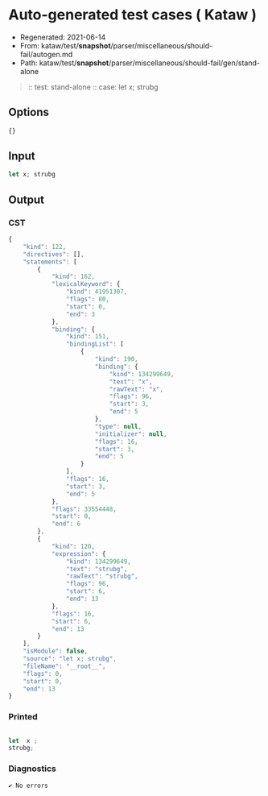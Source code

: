 # Auto-generated test cases ( Kataw )
- Regenerated: 2021-06-14
- From: kataw/test/__snapshot__/parser/miscellaneous/should-fail/autogen.md
- Path: kataw/test/__snapshot__/parser/miscellaneous/should-fail/gen/stand-alone
> :: test: stand-alone
> :: case: let x; strubg
## Options

`````js
{}
`````
## Input

`````js
let x; strubg
`````
## Output

### CST

```javascript
{
    "kind": 122,
    "directives": [],
    "statements": [
        {
            "kind": 162,
            "lexicalKeyword": {
                "kind": 41951307,
                "flags": 80,
                "start": 0,
                "end": 3
            },
            "binding": {
                "kind": 151,
                "bindingList": [
                    {
                        "kind": 190,
                        "binding": {
                            "kind": 134299649,
                            "text": "x",
                            "rawText": "x",
                            "flags": 96,
                            "start": 3,
                            "end": 5
                        },
                        "type": null,
                        "initializer": null,
                        "flags": 16,
                        "start": 3,
                        "end": 5
                    }
                ],
                "flags": 16,
                "start": 3,
                "end": 5
            },
            "flags": 33554448,
            "start": 0,
            "end": 6
        },
        {
            "kind": 120,
            "expression": {
                "kind": 134299649,
                "text": "strubg",
                "rawText": "strubg",
                "flags": 96,
                "start": 6,
                "end": 13
            },
            "flags": 16,
            "start": 6,
            "end": 13
        }
    ],
    "isModule": false,
    "source": "let x; strubg",
    "fileName": "__root__",
    "flags": 0,
    "start": 0,
    "end": 13
}
```

### Printed

```javascript

let  x ;
strubg;

```

### Diagnostics

```javascript
✔ No errors
```

